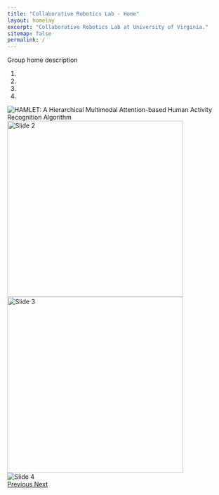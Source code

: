```yaml
---
title: "Collaborative Robotics Lab - Home"
layout: homelay
excerpt: "Collaborative Robotics Lab at University of Virginia."
sitemap: false
permalink: /
---
```



Group home description

<div markdown="0" id="carousel" class="carousel slide" data-ride="carousel" data-interval="5000" data-pause="hover" >
    <!-- Menu -->
    <ol class="carousel-indicators">
        <li data-target="#carousel" data-slide-to="0" class="active"></li>
        <li data-target="#carousel" data-slide-to="1"></li>
        <li data-target="#carousel" data-slide-to="2"></li>
        <li data-target="#carousel" data-slide-to="3"></li>
    </ol>
    <!-- Items -->
    <div class="carousel-inner" markdown="0">
        <div class="item active">
            <img src="{{ site.url }}{{ site.baseurl }}/images/respic/hamlet.jpeg" alt="HAMLET: A Hierarchical Multimodal Attention-based Human Activity Recognition Algorithm" />
        </div>
        <div class="item" >
            <img src="{{ site.url }}{{ site.baseurl }}/images/respic/nao.jpg" height="400" alt="Slide 2" />
        </div>
        <div class="item" >
            <img src="{{ site.url }}{{ site.baseurl }}/images/respic/fetch.jpg" height="400" alt="Slide 3" />
        </div>
        <div class="item" >
            <img src="{{ site.url }}{{ site.baseurl }}/images/respic/hamlet.jpeg" alt="Slide 4" />
        </div>
    </div>
  <a class="left carousel-control" href="#carousel" role="button" data-slide="prev">
    <span class="glyphicon glyphicon-chevron-left" aria-hidden="true"></span>
    <span class="sr-only">Previous</span>
  </a>
  <a class="right carousel-control" href="#carousel" role="button" data-slide="next">
    <span class="glyphicon glyphicon-chevron-right" aria-hidden="true"></span>
    <span class="sr-only">Next</span>
  </a>
</div>
